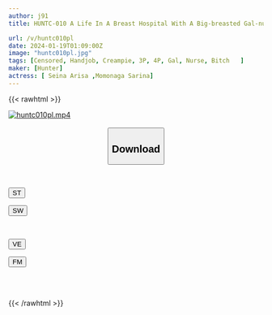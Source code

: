 ```yaml
---
author: j91
title: HUNTC-010 A Life In A Breast Hospital With A Big-breasted Gal-nurse Duo And A Lot Of Sex!

url: /v/huntc010pl
date: 2024-01-19T01:09:00Z
image: "huntc010pl.jpg"
tags: [Censored, Handjob, Creampie, 3P, 4P, Gal, Nurse, Bitch	]
maker: [Hunter]
actress: [ Seina Arisa ,Momonaga Sarina]
---
```



{{< rawhtml >}}

<div class="video" data-videoid="OdvzB0owGAhZZol">
    <a href="javascript:;">
        <img src="/v/huntc010pl/huntc010pl.jpg" width="WIDTH" height="HEIGHT" alt="huntc010pl.mp4" loading="lazy">
    </a>
</div>

<script type="text/javascript" src="https://j91.asia/asset/on-demand-st.js"></script>

<br>
  <link rel="stylesheet" href="https://j91.asia/asset/bs5.css">
  
  <center>
  <button class="btn btn-primary" type="button" data-bs-toggle="collapse" data-bs-target=".multi-collapse" aria-expanded="false" aria-controls="multiCollapseExample1 multiCollapseExample2"><h2>Download</h2></button></center>
</p>
<div class="row">
  <div class="col">
    <div class="collapse multi-collapse" id="multiCollapseExample1">
      <div class="card card-body">
	      	      <br>
<div class="buttons">  
<p><a href="https://streamtape.to/v/OdvzB0owGAhZZol" target="_blank"><button class="btn-hover color-3"><i class="fa fa-download"></i> ST</button></a></p>
<p><a href="https://flaswish.com/5gcnxrnwrnk8" target="_blank"><button class="btn-hover color-2"><i class="fa fa-download"></i> SW</button></a></p></div>
    </div>
  </div>
</div>
  <div class="col">
    <div class="collapse multi-collapse" id="multiCollapseExample2">
      <div class="card card-body">
	      <br>
<div class="buttons">
<p><a href="javascript:;" target="_blank"><button class="btn-hover color-9"><i class="fa fa-download"></i> VE</button></a></p>
<p><a href="javascript:;" target="_blank"><button class="btn-hover color-8"><i class="fa fa-download"></i> FM</button></a></p></div>
<br><br>
      </div>
    </div>
  </div>
</div>

{{< /rawhtml >}}